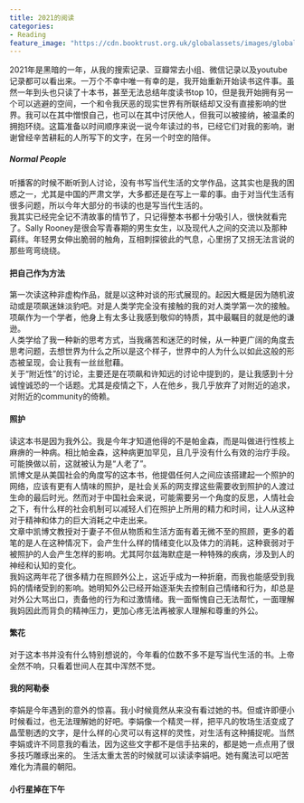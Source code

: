 ```yaml
---
title: 2021的阅读
categories:
- Reading
feature_image: "https://cdn.booktrust.org.uk/globalassets/images/global/stock-images/open-book-16x9.jpg?w=1200&h=675&quality=70&anchor=middlecenter"
---
```


2021年是黑暗的一年，从我的搜索记录、豆瓣常去小组、微信记录以及youtube记录都可以看出来。一万个不幸中唯一有幸的是，我开始重新开始读书这件事。虽然一年到头也只读了十本书，甚至无法总结年度读书top 10，但是我开始拥有另一个可以逃避的空间，一个和令我厌恶的现实世界有所联结却又没有直接影响的世界。我可以在其中憎恨自己，也可以在其中讨厌他人，但我可以被接纳，被温柔的拥抱环绕。这篇准备以时间顺序来说一说今年读过的书，已经它们对我的影响，谢谢曾经辛苦耕耘的人所写下的文字，在另一个时空的陪伴。
##### Normal People
听播客的时候不断听到人讨论，没有书写当代生活的文学作品，这其实也是我的困惑之一，尤其是中国的严肃文学，大多都还是在写上一辈的事。由于对当代生活有很多问题，所以今年大部分的书读的也是写当代生活的。<br/>
我其实已经完全记不清故事的情节了，只记得整本书都十分吸引人，很快就看完了。Sally Rooney是很会写青春期的男生女生，以及现代人之间的交流以及那种羁绊。年轻男女伸出脆弱的触角，互相刺探彼此的气息，心里拐了又拐无法言说的那些弯弯绕绕。
#### 把自己作为方法
第一次读这种非虚构作品，就是以这种对谈的形式展现的。起因大概是因为随机波动或是项飙迷妹淡豹吧。对是人类学完全没有接触的我的对人类学第一次的接触。项飙作为一个学者，他身上有太多让我感到敬仰的特质，其中最瞩目的就是他的谦逊。<br/>人类学给了我一种新的思考方式，当我痛苦和迷茫的时候，从一种更广阔的角度去思考问题，去想世界为什么之所以是这个样子，世界中的人为什么以如此这般的形态被呈现，会让我有一丝丝慰藉。<br/>关于“附近性”的讨论，主要还是在项飙和许知远的讨论中提到的，是让我感到十分诚惶诚恐的一个话题。尤其是疫情之下，人在他乡，我几乎放弃了对附近的追求，对附近的community的倚赖。
#### 照护
读这本书是因为我外公。我是今年才知道他得的不是帕金森，而是叫做进行性核上麻痹的一种病。相比帕金森，这种病更加罕见，且几乎没有什么有效的治疗手段。可能换做以前，这就被认为是“人老了”。<br/>
凯博文是从美国社会的角度写的这本书，他提倡任何人之间应该搭建起一个照护的网络，应该有更有人情味的照护，是社会关系的网支撑这些需要收到照护的人渡过生命的最后时光。然而对于中国社会来说，可能需要另一个角度的反思，人情社会之下，有什么样的社会机制可以减轻人们在照护上所用的精力和时间，让人从这种对于精神和体力的巨大消耗之中走出来。<br/>
文章中凯博文教授对于妻子不但从物质和生活方面有着无微不至的照顾，更多的着笔的是人在这种情况下，会产生什么样的情绪变化以及体力的消耗，这种衰弱对于被照护的人会产生怎样的影响。尤其阿尔兹海默症是一种特殊的疾病，涉及到人的神经和认知的变化。<br/>
我妈这两年花了很多精力在照顾外公上，这近乎成为一种折磨，而我也能感受到我妈的情绪受到的影响。她明知外公已经开始逐渐失去控制自己情绪和行为，却总是对外公大骂出口，责备他的行为和过激情绪。我一面惭愧自己无法帮忙，一面理解我妈因此而背负的精神压力，更加心疼无法再被家人理解和尊重的外公。
#### 繁花
对于这本书并没有什么特别想说的，今年看的位数不多不是写当代生活的书。上帝全然不响，只看着世间人在其中浑然不觉。
#### 我的阿勒泰
李娟是今年遇到的意外的惊喜。我小时候竟然从来没有看过她的书。但或许即便小时候看过，也无法理解她的好吧。李娟像一个精灵一样，把平凡的牧场生活变成了晶莹剔透的文字，是什么样的心灵可以有这样的灵性，对生活有这种捕捉呢。当然李娟或许不同意我的看法，因为这些文字都不是信手拈来的，都是她一点点用了很多技巧雕琢出来的。
生活太重太苦的时候就可以读读李娟吧。她有魔法可以吧苦难化为清晨的朝阳。
#### 小行星掉在下午


